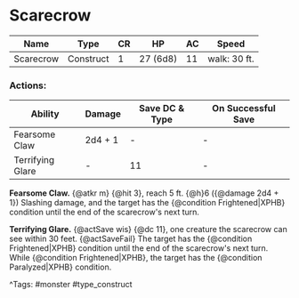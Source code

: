 # Scarecrow

| Name | Type | CR | HP | AC | Speed |
|------|------|----|----|----|-------|
| Scarecrow | Construct | 1 | 27 (6d8) | 11 | walk: 30 ft. |

### Actions:

| Ability | Damage | Save DC & Type | On Successful Save |
|---------|--------|----------------|--------------------|
| Fearsome Claw | 2d4 + 1 | - | - |
| Terrifying Glare | - | 11 | - |


**Fearsome Claw.** {@atkr m} {@hit 3}, reach 5 ft. {@h}6 ({@damage 2d4 + 1}) Slashing damage, and the target has the {@condition Frightened|XPHB} condition until the end of the scarecrow's next turn.

**Terrifying Glare.** {@actSave wis} {@dc 11}, one creature the scarecrow can see within 30 feet. {@actSaveFail} The target has the {@condition Frightened|XPHB} condition until the end of the scarecrow's next turn. While {@condition Frightened|XPHB}, the target has the {@condition Paralyzed|XPHB} condition.

^Tags: #monster #type_construct